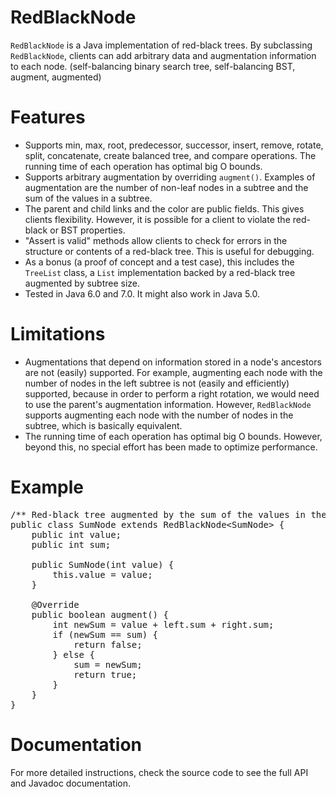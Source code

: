 # RedBlackNode
`RedBlackNode` is a Java implementation of red-black trees.  By subclassing
`RedBlackNode`, clients can add arbitrary data and augmentation information to
each node.  (self-balancing binary search tree, self-balancing BST, augment,
augmented)

# Features
* Supports min, max, root, predecessor, successor, insert, remove, rotate,
  split, concatenate, create balanced tree, and compare operations.  The running
  time of each operation has optimal big O bounds.
* Supports arbitrary augmentation by overriding `augment()`.  Examples of
  augmentation are the number of non-leaf nodes in a subtree and the sum of the
  values in a subtree.
* The parent and child links and the color are public fields.  This gives
  clients flexibility.  However, it is possible for a client to violate the
  red-black or BST properties.
* "Assert is valid" methods allow clients to check for errors in the structure
  or contents of a red-black tree.  This is useful for debugging.
* As a bonus (a proof of concept and a test case), this includes the `TreeList`
  class, a `List` implementation backed by a red-black tree augmented by subtree
  size.
* Tested in Java 6.0 and 7.0.  It might also work in Java 5.0.

# Limitations
* Augmentations that depend on information stored in a node's ancestors are not
  (easily) supported.  For example, augmenting each node with the number of
  nodes in the left subtree is not (easily and efficiently) supported, because
  in order to perform a right rotation, we would need to use the parent's
  augmentation information.  However, `RedBlackNode` supports augmenting each
  node with the number of nodes in the subtree, which is basically equivalent.
* The running time of each operation has optimal big O bounds.  However, beyond
  this, no special effort has been made to optimize performance.

# Example
<pre lang="java">
/** Red-black tree augmented by the sum of the values in the subtree. */
public class SumNode extends RedBlackNode&lt;SumNode&gt; {
    public int value;
    public int sum;

    public SumNode(int value) {
        this.value = value;
    }

    @Override
    public boolean augment() {
        int newSum = value + left.sum + right.sum;
        if (newSum == sum) {
            return false;
        } else {
            sum = newSum;
            return true;
        }
    }
}
</pre>

# Documentation
For more detailed instructions, check the source code to see the full API and
Javadoc documentation.

